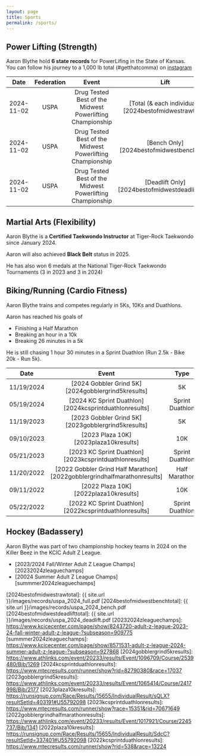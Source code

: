 ```yaml
---
layout: page
title: Sports
permalink: /sports/
---
```


## Power Lifting (Strength)

Aaron Blythe hold **6 state records** for PowerLifing in the State of Kansas. You can follow his journey to a 1,000 lb total (#getthatcomma) on [instagram][instagramablythepower]

| Date       | Federation | Event                                                     | Lift                            | Class            |
| :--------: | :--------: |:---------------------------------------------------------:|:-------------------------------:| :---------------:| 
| 2024-11-02 | USPA       | Drug Tested Best of the Midwest Powerlifting Championship | [Total (& each individual)][2024bestofmidwestrawtotal] | 100kg Male 45-49 |
| 2024-11-02 | USPA       | Drug Tested Best of the Midwest Powerlifting Championship | [Bench Only][2024bestofmidwestbenchtotal]       | 100kg Male 45-49 |
| 2024-11-02 | USPA       | Drug Tested Best of the Midwest Powerlifting Championship | [Deadlift Only][2024bestofmidwestdeadlifttotal] | 100kg Male 45-49 |

## Martial Arts (Flexibility)

Aaron Blythe is a **Certified Taekwondo Instructor** at Tiger-Rock Taekwondo since January 2024. 

Aaron will also achieved **Black Belt** status in 2025.

He has also won 6 medals at the National Tiger-Rock Taekwondo Tournaments (3 in 2023 and 3 in 2024)

## Biking/Running (Cardio Fitness)

Aaron Blythe trains and competes regularly in 5Ks, 10Ks and Duathlons.

Aaron has reached his goals of 

* Finishing a Half Marathon
* Breaking an hour in a 10k 
* Breaking 26 minutes in a 5k

He is still chasing 1 hour 30 minutes in a Sprint Duathlon (Run 2.5k - Bike 20k - Run 5k).

| Date       | Event                                                                   | Type            | Time    |
| :--------: |:-----------------------------------------------------------------------:|:---------------:| :------:|  
| 11/19/2024 | [2024 Gobbler Grind 5K][2024gobblergrind5kresults]                      | 5K              | 26:58   |
| 05/19/2024 | [2024 KC Sprint Duathlon][2024kcsprintduathlonresults]                  | Sprint Duathlon | 1:33:38 |
| 11/19/2023 | [2023 Gobbler Grind 5K][2023gobblergrind5kresults]                      | 5K              | 25:41   |
| 09/10/2023 | [2023 Plaza 10K][2023plaza10kresults]                                   | 10K             | 55:08.2 |
| 05/21/2023 | [2023 KC Sprint Duathlon][2023kcsprintduathlonresults]                  | Sprint Duathlon | 1:32:55 |
| 11/20/2022 | [2022 Gobbler Grind Half Marathon][2022gobblergrindhalfmarathonresults] | Half Marathon   | 2:13:19 |
| 09/11/2022 | [2022 Plaza 10K][2022plaza10kresults]                                   | 10K             | 59:27.8 |
| 05/22/2022 | [2022 KC Sprint Duathlon][2022kcsprintduathlonresults]                  | Sprint Duathlon | 1:34:28 |

## Hockey (Badassery)

Aaron Blythe was part of two championship hockey teams in 2024 on the Killer Beez in the KCIC Adult Z League.

* [2023/2024 Fall/Winter Adult Z League Champs][20232024zleaguechamps]
* [20024 Summer Adult Z League Champs][summmer2024zleaguechamps]

[instagramablythepower]: https://www.instagram.com/ablythepower/
[2024bestofmidwestrawtotal]: {{ site.url }}/images/records/uspa_2024_full.pdf
[2024bestofmidwestbenchtotal]: {{ site.url }}/images/records/uspa_2024_bench.pdf
[2024bestofmidwestdeadlifttotal]: {{ site.url }}/images/records/uspa_2024_deadlift.pdf
[20232024zleaguechamps]: https://www.kcicecenter.com/page/show/8243720-adult-z-league-2023-24-fall-winter-adult-z-league-?subseason=909775
[summmer2024zleaguechamps]: https://www.kcicecenter.com/page/show/8571531-adult-z-league-2024-summer-adult-z-league-?subseason=927868
[2024gobblergrind5kresults]: https://www.athlinks.com/event/20233/results/Event/1096709/Course/2539480/Bib/1269
[2024kcsprintduathlonresults]: https://www.mtecresults.com/runner/show?rid=82790380&race=17037
[2023gobblergrind5kresults]: https://www.athlinks.com/event/20233/results/Event/1065414/Course/2417998/Bib/2177
[2023plaza10kresults]: https://runsignup.com/Race/Results/15655/IndividualResult/sQLX?resultSetId=403191#U55792098
[2023kcsprintduathlonresults]: https://www.mtecresults.com/runner/show?race=15351&rid=70671649
[2022gobblergrindhalfmarathonresults]: https://www.athlinks.com/event/20233/results/Event/1017921/Course/2245737/Bib/1341
[2022plaza10kresults]: https://runsignup.com/Race/Results/15655/IndividualResult/SdcC?resultSetId=337401#U55792098
[2022kcsprintduathlonresults]: https://www.mtecresults.com/runner/show?rid=538&race=13224